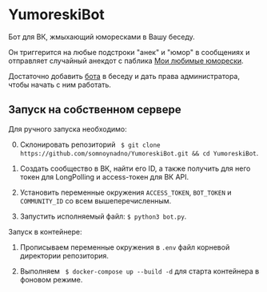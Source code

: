 # YumoreskiBot

 Бот для ВК, жмыхающий юморесками в Вашу беседу.
 
 Он триггерится на любые подстроки "анек" и "юмор" в сообщениях и отправляет случайный анекдот с паблика [Мои любимые юморески](https://vk.com/jumoreski).
 
 Достаточно добавить [бота](https://vk.com/public208001231) в беседу и дать права администратора, чтобы начать с ним работать.
 
 ## Запуск на собственном сервере
 
 Для ручного запуска необходимо:
 
 0. Склонировать репозиторий ``` $ git clone https://github.com/somnoynadno/YumoreskiBot.git && cd YumoreskiBot```.
 
 1. Создать сообщество в ВК, найти его ID, а также получить для него токен для LongPolling и access-токен для ВК API.
 
 2. Установить переменные окружения `ACCESS_TOKEN`, `BOT_TOKEN` и `COMMUNITY_ID` со всем вышеперечисленным.
 
 3. Запустить исполняемый файл: ```$ python3 bot.py```.
 
 Запуск в контейнере:
 
 1. Прописываем переменные окружения в ```.env``` файл корневой директории репозитория.
 
 2. Выполняем ``` $ docker-compose up --build -d``` для старта контейнера в фоновом режиме.
